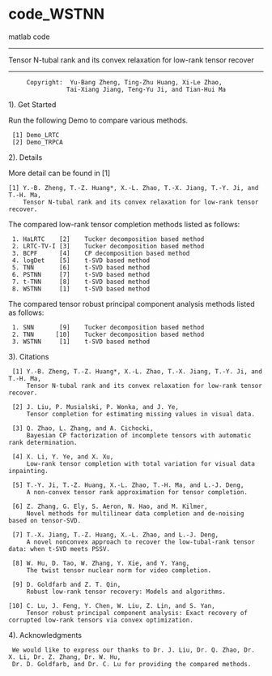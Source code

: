 # code_WSTNN
matlab code
******************************************************************************
  Tensor N-tubal rank and its convex relaxation for low-rank tensor recover
******************************************************************************

         Copyright:  Yu-Bang Zheng, Ting-Zhu Huang, Xi-Le Zhao,
                    Tai-Xiang Jiang, Teng-Yu Ji, and Tian-Hui Ma

 1). Get Started

 Run the following Demo to compare various methods.

     [1] Demo_LRTC
     [2] Demo_TRPCA
  

 2). Details

 More detail can be found in [1]

    [1] Y.-B. Zheng, T.-Z. Huang*, X.-L. Zhao, T.-X. Jiang, T.-Y. Ji, and T.-H. Ma,
        Tensor N-tubal rank and its convex relaxation for low-rank tensor recover.


 The compared low-rank tensor completion methods listed as follows:

     1. HaLRTC    [2]    Tucker decomposition based method
     2. LRTC-TV-I [3]    Tucker decomposition based method
     3. BCPF      [4]    CP decomposition based method     
     4. logDet    [5]    t-SVD based method
     5. TNN       [6]    t-SVD based method
     6. PSTNN     [7]    t-SVD based method
     7. t-TNN     [8]    t-SVD based method
     8. WSTNN     [1]    t-SVD based method


 The compared tensor robust principal component analysis methods listed as follows:

     1. SNN       [9]    Tucker decomposition based method
     2. TNN      [10]    Tucker decomposition based method
     3. WSTNN     [1]    t-SVD based method 


 3). Citations

     [1] Y.-B. Zheng, T.-Z. Huang*, X.-L. Zhao, T.-X. Jiang, T.-Y. Ji, and T.-H. Ma,
         Tensor N-tubal rank and its convex relaxation for low-rank tensor recover.

     [2] J. Liu, P. Musialski, P. Wonka, and J. Ye,
         Tensor completion for estimating missing values in visual data.

     [3] Q. Zhao, L. Zhang, and A. Cichocki,
         Bayesian CP factorization of incomplete tensors with automatic rank determination.

     [4] X. Li, Y. Ye, and X. Xu,
         Low-rank tensor completion with total variation for visual data inpainting.

     [5] T.-Y. Ji, T.-Z. Huang, X.-L. Zhao, T.-H. Ma, and L.-J. Deng,
         A non-convex tensor rank approximation for tensor completion.

     [6] Z. Zhang, G. Ely, S. Aeron, N. Hao, and M. Kilmer,
         Novel methods for multilinear data completion and de-noising based on tensor-SVD.

     [7] T.-X. Jiang, T.-Z. Huang, X.-L. Zhao, and L.-J. Deng,
         A novel nonconvex approach to recover the low-tubal-rank tensor data: when t-SVD meets PSSV.

     [8] W. Hu, D. Tao, W. Zhang, Y. Xie, and Y. Yang,
         The twist tensor nuclear norm for video completion.

     [9] D. Goldfarb and Z. T. Qin,
         Robust low-rank tensor recovery: Models and algorithms.
        
    [10] C. Lu, J. Feng, Y. Chen, W. Liu, Z. Lin, and S. Yan,
         Tensor robust principal component analysis: Exact recovery of corrupted low-rank tensors via convex optimization.

  4). Acknowledgments

     We would like to express our thanks to Dr. J. Liu, Dr. Q. Zhao, Dr. X. Li, Dr. Z. Zhang, Dr. W. Hu, 
     Dr. D. Goldfarb, and Dr. C. Lu for providing the compared methods.
